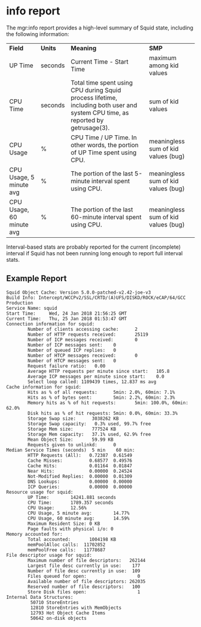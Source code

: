 # info report

The mgr:info report provides a high-level summary of Squid state,
including the following information:

|                          |           |                                                                                                                                 |                                     |
| ------------------------ | --------- | ------------------------------------------------------------------------------------------------------------------------------- | ----------------------------------- |
| **Field**                | **Units** | **Meaning**                                                                                                                     | **SMP**                             |
| UP Time                  | seconds   | Current Time - Start Time                                                                                                       | maximum among kid values            |
| CPU Time                 | seconds   | Total time spent using CPU during Squid process lifetime, including both user and system CPU time, as reported by getrusage(3). | sum of kid values                   |
| CPU Usage                | %         | CPU Time / UP Time. In other words, the portion of UP Time spent using CPU.                                                     | meaningless sum of kid values (bug) |
| CPU Usage, 5 minute avg  | %         | The portion of the last 5-minute interval spent using CPU.                                                                      | meaningless sum of kid values (bug) |
| CPU Usage, 60 minute avg | %         | The portion of the last 60-minute interval spent using CPU.                                                                     | meaningless sum of kid values (bug) |

Interval-based stats are probably reported for the current (incomplete)
interval if Squid has not been running long enough to report full
interval stats.

## Example Report

    Squid Object Cache: Version 5.0.0-patched-v2.42-joe-v3
    Build Info: Intercept/WCCPv2/SSL/CRTD/(A)UFS/DISKD/ROCK/eCAP/64/GCC Production
    Service Name: squid
    Start Time:     Wed, 24 Jan 2018 21:56:25 GMT
    Current Time:   Thu, 25 Jan 2018 01:53:47 GMT
    Connection information for squid:
            Number of clients accessing cache:      2
            Number of HTTP requests received:       25119
            Number of ICP messages received:        0
            Number of ICP messages sent:    0
            Number of queued ICP replies:   0
            Number of HTCP messages received:       0
            Number of HTCP messages sent:   0
            Request failure ratio:   0.00
            Average HTTP requests per minute since start:   105.8
            Average ICP messages per minute since start:    0.0
            Select loop called: 1109439 times, 12.837 ms avg
    Cache information for squid:
            Hits as % of all requests:      5min: 2.0%, 60min: 7.1%
            Hits as % of bytes sent:        5min: 2.2%, 60min: 2.3%
            Memory hits as % of hit requests:       5min: 100.0%, 60min: 62.0%
            Disk hits as % of hit requests: 5min: 0.0%, 60min: 33.3%
            Storage Swap size:      3038262 KB
            Storage Swap capacity:   0.3% used, 99.7% free
            Storage Mem size:       777524 KB
            Storage Mem capacity:   37.1% used, 62.9% free
            Mean Object Size:       59.99 KB
            Requests given to unlinkd:      0
    Median Service Times (seconds)  5 min    60 min:
            HTTP Requests (All):   0.72387  0.61549
            Cache Misses:          0.68577  0.49576
            Cache Hits:            0.01164  0.01847
            Near Hits:             0.00000  0.24524
            Not-Modified Replies:  0.00000  0.01309
            DNS Lookups:           0.00000  0.00000
            ICP Queries:           0.00000  0.00000
    Resource usage for squid:
            UP Time:        14241.881 seconds
            CPU Time:       1789.357 seconds
            CPU Usage:      12.56%
            CPU Usage, 5 minute avg:        14.77%
            CPU Usage, 60 minute avg:       14.59%
            Maximum Resident Size: 0 KB
            Page faults with physical i/o: 0
    Memory accounted for:
            Total accounted:       1004198 KB
            memPoolAlloc calls:  11702852
            memPoolFree calls:   11778687
    File descriptor usage for squid:
            Maximum number of file descriptors:   262144
            Largest file desc currently in use:    177
            Number of file desc currently in use:  109
            Files queued for open:                   0
            Available number of file descriptors: 262035
            Reserved number of file descriptors:   100
            Store Disk files open:                   1
    Internal Data Structures:
             50710 StoreEntries
             12810 StoreEntries with MemObjects
             12793 Hot Object Cache Items
             50642 on-disk objects
